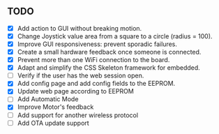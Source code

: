 ## TODO

- [x] Add action to GUI without breaking motion.
- [x] Change Joystick value area from a square to a circle (radius = 100).
- [x] Improve GUI responsiveness: prevent sporadic failures.
- [x] Create a small hardware feedback once someone is connected.
- [x] Prevent more than one WiFi connection to the board.
- [x] Adapt and simplify the CSS Skeleton framework for embedded.
- [ ] Verify if the user has the web session open.
- [x] Add config page and add config fields to the EEPROM.
- [x] Update web page according to EEPROM
- [ ] Add Automatic Mode
- [x] Improve Motor's feedback
- [ ] Add support for another wireless protocol
- [ ] Add OTA update support
